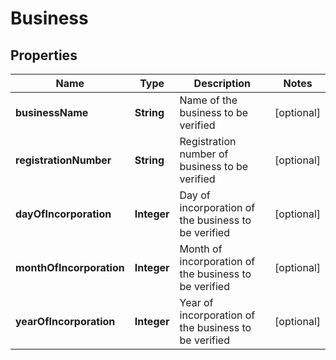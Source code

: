 
# Business

## Properties
Name | Type | Description | Notes
------------ | ------------- | ------------- | -------------
**businessName** | **String** | Name of the business to be verified |  [optional]
**registrationNumber** | **String** | Registration number of business to be verified |  [optional]
**dayOfIncorporation** | **Integer** | Day of incorporation of the business to be verified |  [optional]
**monthOfIncorporation** | **Integer** | Month of incorporation of the business to be verified |  [optional]
**yearOfIncorporation** | **Integer** | Year of incorporation of the business to be verified |  [optional]



